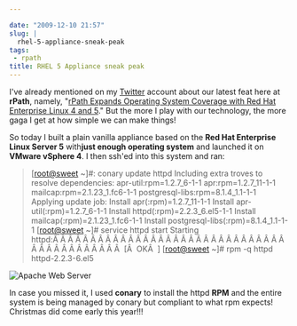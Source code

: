 ```yaml
---

date: "2009-12-10 21:57"
slug: |
  rhel-5-appliance-sneak-peak
tags:
 - rpath
title: RHEL 5 Appliance sneak peak
---
```


I've already mentioned on my [Twitter](http://twitter.com/ogmaciel)
account about our latest feat here at **rPath**, namely, "[rPath Expands
Operating System Coverage with Red Hat Enterprise Linux 4 and
5](http://www.rpath.com/corp/component/content/article/57-2009-news/541-11302009b)."
But the more I play with our technology, the more gaga I get at how
simple we can make things!

So today I built a plain vanilla appliance based on the **Red Hat
Enterprise Linux Server 5** with**just enough operating system** and
launched it on **VMware vSphere 4**. I then ssh'ed into this system and
ran:

> \[<root@sweet> \~\]\#: conary update httpd Including extra troves to
> resolve dependencies: apr-util:rpm=1.2.7_6-1-1 apr:rpm=1.2.7_11-1-1
> mailcap:rpm=2.1.23_1.fc6-1-1 postgresql-libs:rpm=8.1.4_1.1-1-1
> Applying update job: Install apr(:rpm)=1.2.7_11-1-1 Install
> apr-util(:rpm)=1.2.7_6-1-1 Install httpd(:rpm)=2.2.3_6.el5-1-1 Install
> mailcap(:rpm)=2.1.23_1.fc6-1-1 Install
> postgresql-libs(:rpm)=8.1.4_1.1-1-1 \[<root@sweet> \~\]\# service
> httpd start Starting
> httpd:Â Â Â Â Â Â Â Â Â Â Â Â Â Â Â Â Â Â Â Â Â Â Â Â Â Â Â Â Â Â Â Â Â Â Â Â Â Â Â Â Â Â Â 
> \[Â  OKÂ  \] \[<root@sweet> \~\]\# rpm -q httpd httpd-2.2.3-6.el5

![Apache Web
Server](http://www.ogmaciel.com/wp-content/uploads/2009/12/Screenshot-7-300x194.png)

In case you missed it, I used **conary** to install the httpd **RPM**
and the entire system is being managed by conary but compliant to what
rpm expects! Christmas did come early this year!!!
